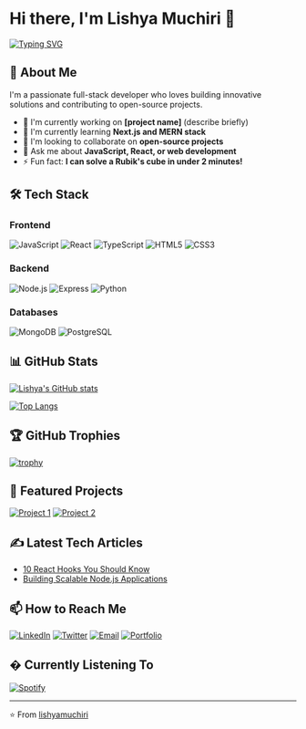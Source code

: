 # Hi there, I'm Lishya Muchiri 👋

[![Typing SVG](https://readme-typing-svg.herokuapp.com?font=Fira+Code&pause=1000&color=FF7F50&width=435&lines=Full+Stack+Developer;Open+Source+Enthusiast;Tech+Writer)](https://media1.giphy.com/media/v1.Y2lkPTc5MGI3NjExZWRjbGQ2M3BwZWRzNmo5ZmUxdThuNXY3azIzZTFhNHh2djFlcXZ1OCZlcD12MV9pbnRlcm5hbF9naWZfYnlfaWQmY3Q9Zw/SA3x5u69Z3SWzghNrU/giphy.gif)

## 🚀 About Me

I'm a passionate full-stack developer who loves building innovative solutions and contributing to open-source projects. 

- 🔭 I'm currently working on **[project name]** (describe briefly)
- 🌱 I'm currently learning **Next.js and MERN stack**
- 👯 I'm looking to collaborate on **open-source projects**
- 💬 Ask me about **JavaScript, React, or web development**
- ⚡ Fun fact: **I can solve a Rubik's cube in under 2 minutes!**

## 🛠️ Tech Stack

### Frontend
![JavaScript](https://img.shields.io/badge/-JavaScript-F7DF1E?style=flat-square&logo=javascript&logoColor=black)
![React](https://img.shields.io/badge/-React-61DAFB?style=flat-square&logo=react&logoColor=black)
![TypeScript](https://img.shields.io/badge/-TypeScript-3178C6?style=flat-square&logo=typescript&logoColor=white)
![HTML5](https://img.shields.io/badge/-HTML5-E34F26?style=flat-square&logo=html5&logoColor=white)
![CSS3](https://img.shields.io/badge/-CSS3-1572B6?style=flat-square&logo=css3&logoColor=white)

### Backend
![Node.js](https://img.shields.io/badge/-Node.js-339933?style=flat-square&logo=node.js&logoColor=white)
![Express](https://img.shields.io/badge/-Express-000000?style=flat-square&logo=express&logoColor=white)
![Python](https://img.shields.io/badge/-Python-3776AB?style=flat-square&logo=python&logoColor=white)

### Databases
![MongoDB](https://img.shields.io/badge/-MongoDB-47A248?style=flat-square&logo=mongodb&logoColor=white)
![PostgreSQL](https://img.shields.io/badge/-PostgreSQL-4169E1?style=flat-square&logo=postgresql&logoColor=white)

## 📊 GitHub Stats

[![Lishya's GitHub stats](https://github-readme-stats.vercel.app/api?username=lishyamuchiri&show_icons=true&theme=radical&hide=issues)](https://github.com/lishyamuchiri)

[![Top Langs](https://github-readme-stats.vercel.app/api/top-langs/?username=lishyamuchiri&layout=compact&theme=radical&hide=html,css)](https://github.com/lishyamuchiri)

## 🏆 GitHub Trophies

[![trophy](https://github-profile-trophy.vercel.app/?username=lishyamuchiri&theme=onedark&row=1)](https://github.com/ryo-ma/github-profile-trophy)

## 🎯 Featured Projects

[![Project 1](https://github-readme-stats.vercel.app/api/pin/?username=lishyamuchiri&repo=myportfolio&theme=radical)](https://github.com/LishyaMuchiri/myportfolio)
[![Project 2](https://github-readme-stats.vercel.app/api/pin/?username=lishyamuchiri&repo=myportfolio&theme=radical)](https://github.com/lishyamuchiri/myportfolio)

## ✍️ Latest Tech Articles

<!-- Replace with your actual articles -->
- [10 React Hooks You Should Know](https://github.com/lishyamuchiri/myportfolio)
- [Building Scalable Node.js Applications](https://github.com/lishyamuchiri/myportfolio)

## 📫 How to Reach Me

[![LinkedIn](https://img.shields.io/badge/-LinkedIn-0077B5?style=for-the-badge&logo=linkedin&logoColor=white)](https://linkedin.com/in/lishyamuchiri)
[![Twitter](https://img.shields.io/badge/-Twitter-1DA1F2?style=for-the-badge&logo=twitter&logoColor=white)](https://twitter.com/lishyadev)
[![Email](https://img.shields.io/badge/-Email-D14836?style=for-the-badge&logo=gmail&logoColor=white)](mailto:lishya@example.com)
[![Portfolio](https://img.shields.io/badge/-Portfolio-FF7139?style=for-the-badge&logo=firefox&logoColor=white)](https://lishya.dev)

## � Currently Listening To

[![Spotify](https://spotify-github-profile.vercel.app/api/view?uid=yourspotifyid&cover_image=true&theme=novatorem)](https://open.spotify.com/user/yourspotifyid)

---

⭐️ From [lishyamuchiri](https://github.com/lishyamuchiri)
